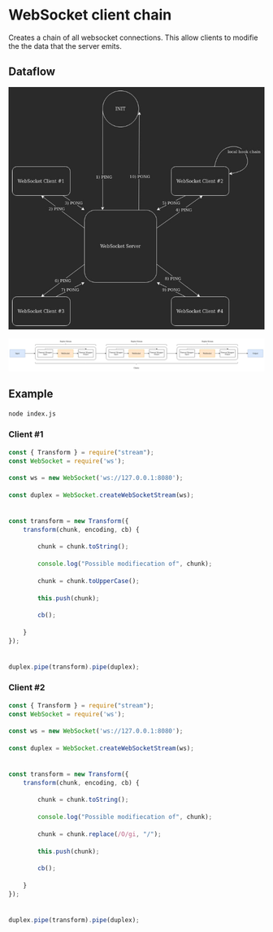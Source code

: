 # WebSocket client chain

Creates a chain of all websocket connections.
This allow clients to modifie the the data that the server emits.

## Dataflow
![Dataflow](./docs/data-flow.jpg)

![Stream-flow](./docs/stream-flow.png)

## Example
```sh
node index.js
```

### Client #1
```js
const { Transform } = require("stream");
const WebSocket = require('ws');

const ws = new WebSocket('ws://127.0.0.1:8080');

const duplex = WebSocket.createWebSocketStream(ws);


const transform = new Transform({
    transform(chunk, encoding, cb) {

        chunk = chunk.toString();

        console.log("Possible modifiecation of", chunk);

        chunk = chunk.toUpperCase();

        this.push(chunk);

        cb();

    }
});


duplex.pipe(transform).pipe(duplex);
```

### Client #2
```js
const { Transform } = require("stream");
const WebSocket = require('ws');

const ws = new WebSocket('ws://127.0.0.1:8080');

const duplex = WebSocket.createWebSocketStream(ws);


const transform = new Transform({
    transform(chunk, encoding, cb) {

        chunk = chunk.toString();

        console.log("Possible modifiecation of", chunk);

        chunk = chunk.replace(/O/gi, "/");

        this.push(chunk);

        cb();

    }
});


duplex.pipe(transform).pipe(duplex);
```